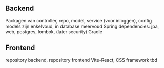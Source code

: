 ## Backend

Packagen van controller, repo, model, service (voor inloggen), config
models zijn enkelvoud, in database meervoud
Spring dependencies: jpa, web, postgres, lombok, (later security)
Gradle

## Frontend

repository backend, repository frontend
Vite-React, CSS framework tbd
